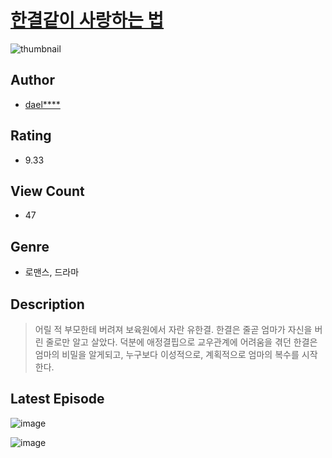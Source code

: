 # [한결같이 사랑하는 법](https://comic.naver.com/bestChallenge/list?titleId=810959)
![thumbnail](https://image-comic.pstatic.net/user_contents_data/challenge_comic/2023/05/25/363350/upload_7219324295160606776_480x623.jpeg)

## Author
- [dael****](https://comic.naver.com/artistTitle?id=363350)

## Rating
- 9.33

## View Count
- 47

## Genre
- 로맨스, 드라마

## Description
> 어릴 적 부모한테 버려져 보육원에서 자란 유한결. 한결은 줄곧 엄마가 자신을 버린 줄로만 알고 살았다. 덕분에 애정결핍으로 교우관계에 어려움을 겪던 한결은 엄마의 비밀을 알게되고, 누구보다 이성적으로, 계획적으로 엄마의 복수를 시작한다.


## Latest Episode
![image](https://image-comic.pstatic.net/user_contents_data/challenge_comic/2023/05/25/363350/upload_3487582035922805093.jpeg)

![image](https://image-comic.pstatic.net/user_contents_data/challenge_comic/2023/05/25/363350/upload_3763149135548659766.jpeg)
